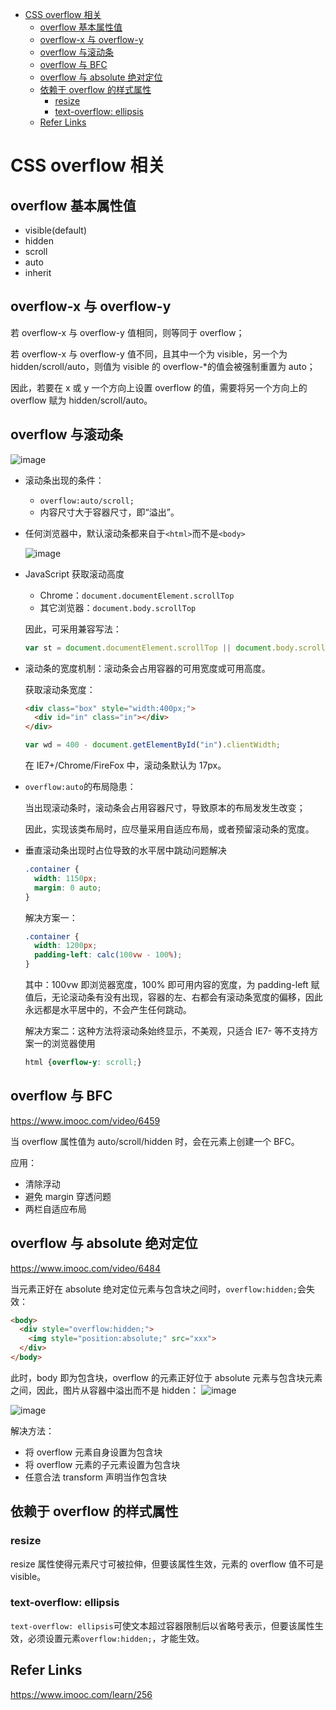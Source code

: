 - [CSS overflow 相关](#css-overflow-%E7%9B%B8%E5%85%B3)
  - [overflow 基本属性值](#overflow-%E5%9F%BA%E6%9C%AC%E5%B1%9E%E6%80%A7%E5%80%BC)
  - [overflow-x 与 overflow-y](#overflow-x-%E4%B8%8E-overflow-y)
  - [overflow 与滚动条](#overflow-%E4%B8%8E%E6%BB%9A%E5%8A%A8%E6%9D%A1)
  - [overflow 与 BFC](#overflow-%E4%B8%8E-bfc)
  - [overflow 与 absolute 绝对定位](#overflow-%E4%B8%8E-absolute-%E7%BB%9D%E5%AF%B9%E5%AE%9A%E4%BD%8D)
  - [依赖于 overflow 的样式属性](#%E4%BE%9D%E8%B5%96%E4%BA%8E-overflow-%E7%9A%84%E6%A0%B7%E5%BC%8F%E5%B1%9E%E6%80%A7)
    - [resize](#resize)
    - [text-overflow: ellipsis](#text-overflow-ellipsis)
  - [Refer Links](#refer-links)

# CSS overflow 相关

## overflow 基本属性值

- visible(default)
- hidden
- scroll
- auto
- inherit

## overflow-x 与 overflow-y

若 overflow-x 与 overflow-y 值相同，则等同于 overflow；

若 overflow-x 与 overflow-y 值不同，且其中一个为 visible，另一个为 hidden/scroll/auto，则值为 visible 的 overflow-*的值会被强制重置为 auto；

因此，若要在 x 或 y 一个方向上设置 overflow 的值，需要将另一个方向上的 overflow 赋为 hidden/scroll/auto。

## overflow 与滚动条

![image](http://otaivnlxc.bkt.clouddn.com/jpg/2017/11/30/d20c4229a8e1aada9c6cc8ccb314a4fe.jpg)

- 滚动条出现的条件：
  - `overflow:auto/scroll;`
  - 内容尺寸大于容器尺寸，即“溢出”。

- 任何浏览器中，默认滚动条都来自于`<html>`而不是`<body>`

  ![image](http://otaivnlxc.bkt.clouddn.com/jpg/2017/11/30/a184f34b974d48b4418572aeb992d8bf.jpg)

- JavaScript 获取滚动高度

  - Chrome：`document.documentElement.scrollTop`
  - 其它浏览器：`document.body.scrollTop`

  因此，可采用兼容写法：
  ```javascript
  var st = document.documentElement.scrollTop || document.body.scrollTop;
  ```

- 滚动条的宽度机制：滚动条会占用容器的可用宽度或可用高度。

  获取滚动条宽度：
  ```html
  <div class="box" style="width:400px;">  
    <div id="in" class="in"></div>
  </div>
  ```
  ```javascript
  var wd = 400 - document.getElementById("in").clientWidth;
  ```
  在 IE7+/Chrome/FireFox 中，滚动条默认为 17px。

- `overflow:auto`的布局隐患：

  当出现滚动条时，滚动条会占用容器尺寸，导致原本的布局发发生改变；

  因此，实现该类布局时，应尽量采用自适应布局，或者预留滚动条的宽度。

- 垂直滚动条出现时占位导致的水平居中跳动问题解决
  ```css
  .container {
    width: 1150px;
    margin: 0 auto;
  }
  ```
  解决方案一：
  ```css
  .container {
    width: 1200px;
    padding-left: calc(100vw - 100%);
  }
  ```
  其中：100vw 即浏览器宽度，100% 即可用内容的宽度，为 padding-left 赋值后，无论滚动条有没有出现，容器的左、右都会有滚动条宽度的偏移，因此永远都是水平居中的，不会产生任何跳动。

  解决方案二：这种方法将滚动条始终显示，不美观，只适合 IE7- 等不支持方案一的浏览器使用
  ```css
  html {overflow-y: scroll;}
  ```

## overflow 与 BFC

https://www.imooc.com/video/6459 

当 overflow 属性值为 auto/scroll/hidden 时，会在元素上创建一个 BFC。

应用：
- 清除浮动
- 避免 margin 穿透问题
- 两栏自适应布局

## overflow 与 absolute 绝对定位

https://www.imooc.com/video/6484 

当元素正好在 absolute 绝对定位元素与包含块之间时，`overflow:hidden;`会失效：

```html
<body>
  <div style="overflow:hidden;">
    <img style="position:absolute;" src="xxx">
  </div>
</body>
```
此时，body 即为包含块，overflow 的元素正好位于 absolute 元素与包含块元素之间，因此，图片从容器中溢出而不是 hidden：
![image](http://otaivnlxc.bkt.clouddn.com/jpg/2017/11/30/ecf4ede31b1ae9c9e5f57988b3b7ac97.jpg)

![image](http://otaivnlxc.bkt.clouddn.com/jpg/2017/11/30/0a5bb735749f240a0e4c9dd1d26b044c.jpg)

解决方法：
- 将 overflow 元素自身设置为包含块
- 将 overflow 元素的子元素设置为包含块
- 任意合法 transform 声明当作包含块

## 依赖于 overflow 的样式属性

### resize

resize 属性使得元素尺寸可被拉伸，但要该属性生效，元素的 overflow 值不可是 visible。

### text-overflow: ellipsis

`text-overflow: ellipsis`可使文本超过容器限制后以省略号表示，但要该属性生效，必须设置元素`overflow:hidden;`，才能生效。

## Refer Links

https://www.imooc.com/learn/256